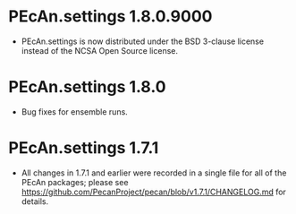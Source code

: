 # PEcAn.settings 1.8.0.9000

* PEcAn.settings is now distributed under the BSD 3-clause license instead of the NCSA Open Source license.


# PEcAn.settings 1.8.0

* Bug fixes for ensemble runs.


# PEcAn.settings 1.7.1

* All changes in 1.7.1 and earlier were recorded in a single file for all of the
  PEcAn packages; please see
  https://github.com/PecanProject/pecan/blob/v1.7.1/CHANGELOG.md for details.
